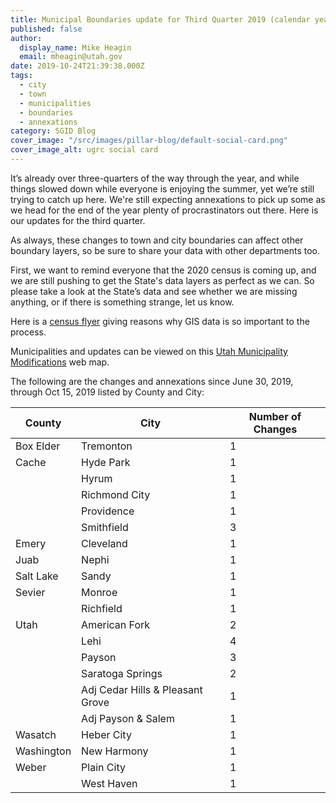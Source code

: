 ```yaml
---
title: Municipal Boundaries update for Third Quarter 2019 (calendar year)
published: false
author:
  display_name: Mike Heagin
  email: mheagin@utah.gov
date: 2019-10-24T21:39:38.000Z
tags:
  - city
  - town
  - municipalities
  - boundaries
  - annexations
category: SGID Blog
cover_image: "/src/images/pillar-blog/default-social-card.png"
cover_image_alt: ugrc social card
---
```


It’s already over three-quarters of the way through the year, and while things slowed down while everyone is enjoying the summer, yet we’re still trying to catch up here. We're still expecting annexations to pick up some as we head for the end of the year plenty of procrastinators out there. Here is our updates for the third quarter.

As always, these changes to town and city boundaries can affect other boundary layers, so be sure to share your data with other departments too.

First, we want to remind everyone that the 2020 census is coming up, and we are still pushing to get the State's data layers as perfect as we can. So please take a look at the State’s data and see whether we are missing anything, or if there is something strange, let us know.

Here is a [census flyer](https://www2.census.gov/geo/pdfs/partnerships/GEO_Program_Flyer.pdf) giving reasons why GIS data is so important to the process.

Municipalities and updates can be viewed on this [Utah Municipality Modifications](https://www.arcgis.com/home/webmap/viewer.html?webmap=c5ab7e0fcd514f1a9db6b8dad55bba63) web map.

The following are the changes and annexations since June 30, 2019, through Oct 15, 2019 listed by County and City:

| County     | City                             | Number of Changes |
|------------|----------------------------------|-------------------|
| Box Elder  | Tremonton                        | 1                 |
| Cache      | Hyde Park                        | 1                 |
|            | Hyrum                            | 1                 |
|            | Richmond City                    | 1                 |
|            | Providence                       | 1                 |
|            | Smithfield                       | 3                 |
| Emery      | Cleveland                        | 1                 |
| Juab       | Nephi                            | 1                 |
| Salt Lake  | Sandy                            | 1                 |
| Sevier     | Monroe                           | 1                 |
|            | Richfield                        | 1                 |
| Utah       | American Fork                    | 2                 |
|            | Lehi                             | 4                 |
|            | Payson                           | 3                 |
|            | Saratoga Springs                 | 2                 |
|            | Adj Cedar Hills & Pleasant Grove | 1                 |
|            | Adj Payson & Salem               | 1                 |
| Wasatch    | Heber City                       | 1                 |
| Washington | New Harmony                      | 1                 |
| Weber      | Plain City                       | 1                 |
|            | West Haven                       | 1                 |
